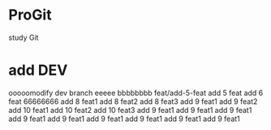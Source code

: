 # ProGit
study Git

# add DEV
ooooomodify dev branch
eeeee
bbbbbbbb
feat/add-5-feat
add 5 feat
add 6 feat
66666666
add 8 feat1
add 8 feat2
add 8 feat3
add 9 feat1
add 9 feat2
add 10 feat1
add 10 feat2
add 10 feat3
add 9 feat1
add 9 feat1
add 9 feat1
add 9 feat1
add 9 feat1
add 9 feat1
add 9 feat1
add 9 feat1
add 9 feat1
